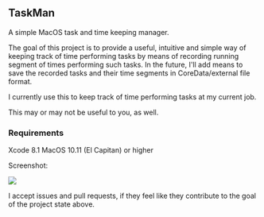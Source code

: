 ## TaskMan

A simple MacOS task and time keeping manager.

The goal of this project is to provide a useful, intuitive and simple way of keeping track of time performing tasks by means of recording running segment of times performing such tasks.
In the future, I'll add means to save the recorded tasks and their time segments in CoreData/external file format. 

I currently use this to keep track of time performing tasks at my current job.

This may or may not be useful to you, as well.

### Requirements

Xcode 8.1
MacOS 10.11 (El Capitan) or higher

Screenshot:

![](http://i.imgur.com/YZZ9zLY.png)

I accept issues and pull requests, if they feel like they contribute to the goal of the project state above.

